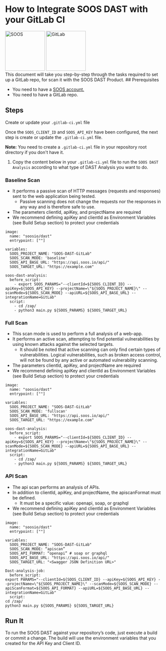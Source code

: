 # How to Integrate SOOS DAST with your GitLab CI
<div>
<img src="../assets/img/SOOS-Icon.png" alt="SOOS" width="128" height="128">
<img src="../assets/img/gitlab.png" alt="GitLab" width="128" height="128">
</div>
This document will take you step-by-step through the tasks required to set up a GitLab repo, for scan it with the SOOS DAST Product.
## Prerequisites

- You need to have a [SOOS account.](https://app.soos.io/register)
- You need to have a GitLab repo.

## Steps

<summary class='section-title'>Create or update your <code>.gitlab-ci.yml</code> file</summary>

Once the `SOOS_CLIENT_ID` and `SOOS_API_KEY` have been configured, the next step is create or update the `.gitlab-ci.yml` file.

**Note:** You need to create a `.gitlab-ci.yml` file in your repository root directory if you don't have it.

1. Copy the content below in your `.gitlab-ci.yml` file to run the `SOOS DAST Analysis` according to what type of DAST Analysis you want to do.

### **Baseline Scan**
* It performs a passive scan of HTTP messages (requests and responses) sent to the web application being tested. 
    * Passive scanning does not change the requests nor the responses in any way and is therefore safe to use.
* The parameters clientId, apiKey, and projectName are required
* We recommend defining apiKey and clientId as Environment Variables (see Build Setup section) to protect your credentials

```
image:
  name: "soosio/dast"
  entrypoint: [""]

variables:
  SOOS_PROJECT_NAME: "SOOS-DAST-GitLab"
  SOOS_SCAN_MODE: 'baseline'
  SOOS_API_BASE_URL: "https://api.soos.io/api/"
  SOOS_TARGET_URL: "https://example.com"

soos-dast-analysis:
  before_script:
    - export SOOS_PARAMS="--clientId=${SOOS_CLIENT_ID} --apiKey=${SOOS_API_KEY} --projectName=\"${SOOS_PROJECT_NAME}\" --scanMode=${SOOS_SCAN_MODE} --apiURL=${SOOS_API_BASE_URL} --integrationName=GitLab"
  script:
    - cd /zap/
    - python3 main.py ${SOOS_PARAMS} ${SOOS_TARGET_URL}
```

### **Full Scan**
* This scan mode is used to perform a full analysis of a web-app. 
* It performs an active scan, attempting to find potential vulnerabilities by using known attacks against the selected targets. 
    * It should be noted that active scanning can only find certain types of vulnerabilities. Logical vulnerabilities, such as broken access control, will not be found by any active or automated vulnerability scanning.
* The parameters clientId, apiKey, and projectName are required
* We recommend defining apiKey and clientId as Environment Variables (see Build Setup section) to protect your credentials

```
image:
  name: "soosio/dast"
  entrypoint: [""]

variables:
  SOOS_PROJECT_NAME: "SOOS-DAST-GitLab"
  SOOS_SCAN_MODE: 'fullscan'
  SOOS_API_BASE_URL: "https://api.soos.io/api/"
  SOOS_TARGET_URL: "https://example.com"

soos-dast-analysis:
  before_script:
    - export SOOS_PARAMS="--clientId=${SOOS_CLIENT_ID} --apiKey=${SOOS_API_KEY} --projectName=\"${SOOS_PROJECT_NAME}\" --scanMode=${SOOS_SCAN_MODE} --apiURL=${SOOS_API_BASE_URL} --integrationName=GitLab"
  script:
    - cd /zap/
    - python3 main.py ${SOOS_PARAMS} ${SOOS_TARGET_URL}
```

### **API Scan**
* The api scan performs an analysis of APIs.
* In addition to clientId, apiKey, and projectName, the apiscanFormat must be defined. 
    * It must be a specific value: openapi, soap, or graphql
* We recommend defining apiKey and clientId as Environment Variables (see Build Setup section) to protect your credentials

```
image:
  name: "soosio/dast"
  entrypoint: [""]

variables:
  SOOS_PROJECT_NAME: "SOOS-DAST-GitLab"
  SOOS_SCAN_MODE: “apiscan”
  SOOS_API_FORMAT: “openapi” # soap or graphql
  SOOS_API_BASE_URL: "https://api.soos.io/api/"
  SOOS_TARGET_URL: "<Swagger JSON Definition URL>"

Dast-analysis-job:
  before_script:
export PARAMS="--clientId=${SOOS_CLIENT_ID} --apiKey=${SOOS_API_KEY} --projectName=\"${SOOS_PROJECT_NAME}\" --scanMode=${SOOS_SCAN_MODE} --apiScanFormat=${SOOS_API_FORMAT} --apiURL=${SOOS_API_BASE_URL} --integrationName=GitLab" 
  script:
cd /zap/
python3 main.py ${SOOS_PARAMS} ${SOOS_TARGET_URL}
```


##  Run It
To run the SOOS DAST against your repository’s code, just execute a build or commit a change. The build will use the environment variables that you created for the API Key and Client ID.

